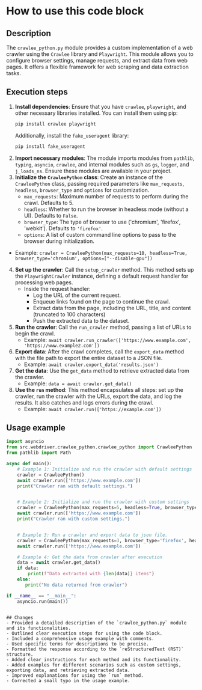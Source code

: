 How to use this code block
=========================================================================================

Description
-------------------------
The `crawlee_python.py` module provides a custom implementation of a web crawler using the `Crawlee` library and `Playwright`. This module allows you to configure browser settings, manage requests, and extract data from web pages. It offers a flexible framework for web scraping and data extraction tasks.

Execution steps
-------------------------
1.  **Install dependencies**: Ensure that you have `crawlee`, `playwright`, and other necessary libraries installed. You can install them using pip:
    ```bash
    pip install crawlee playwright
    ```
    Additionally, install the `fake_useragent` library:
     ```bash
    pip install fake_useragent
    ```
2.  **Import necessary modules**: The module imports modules from `pathlib`, `typing`, `asyncio`, `crawlee`, and internal modules such as `gs`, `logger`, and `j_loads_ns`. Ensure these modules are available in your project.
3.  **Initialize the `CrawleePython` class**: Create an instance of the `CrawleePython` class, passing required parameters like `max_requests`, `headless`, `browser_type` and `options` for customization.
    -   `max_requests`:  Maximum number of requests to perform during the crawl. Defaults to 5.
    -   `headless`: Whether to run the browser in headless mode (without a UI). Defaults to `False`.
    -   `browser_type`: The type of browser to use ('chromium', 'firefox', 'webkit'). Defaults to `'firefox'`.
    -   `options`: A list of custom command line options to pass to the browser during initialization.
   - Example: `crawler = CrawleePython(max_requests=10, headless=True, browser_type='chromium', options=["--disable-gpu"])`
4.  **Set up the crawler**: Call the `setup_crawler` method. This method sets up the `PlaywrightCrawler` instance, defining a default request handler for processing web pages.
    - Inside the request handler:
        - Log the URL of the current request.
        - Enqueue links found on the page to continue the crawl.
        - Extract data from the page, including the URL, title, and content (truncated to 100 characters)
        - Push the extracted data to the dataset.
5.  **Run the crawler**: Call the `run_crawler` method, passing a list of URLs to begin the crawl.
    -   Example: `await crawler.run_crawler(['https://www.example.com', 'https://www.example2.com'])`
6.  **Export data**: After the crawl completes, call the `export_data` method with the file path to export the entire dataset to a JSON file.
    - Example: `await crawler.export_data('results.json')`
7.  **Get the data**: Use the `get_data` method to retrieve extracted data from the crawler.
    - Example: `data = await crawler.get_data()`
8.  **Use the `run` method**: This method encapsulates all steps: set up the crawler, run the crawler with the URLs, export the data, and log the results. It also catches and logs errors during the crawl.
    - Example: `await crawler.run(['https://example.com'])`

Usage example
-------------------------
```python
import asyncio
from src.webdriver.crawlee_python.crawlee_python import CrawleePython
from pathlib import Path

async def main():
    # Example 1: Initialize and run the crawler with default settings
    crawler = CrawleePython()
    await crawler.run(['https://www.example.com'])
    print("Crawler ran with default settings.")


    # Example 2: Initialize and run the crawler with custom settings
    crawler = CrawleePython(max_requests=5, headless=True, browser_type='chromium', options=['--disable-gpu'])
    await crawler.run(['https://www.example.com'])
    print("Crawler ran with custom settings.")


    # Example 3: Run a crawler and export data to json file.
    crawler = CrawleePython(max_requests=3, browser_type='firefox', headless=True)
    await crawler.run(['https://www.example.com'])

    # Example 4: Get the data from crawler after execution
    data = await crawler.get_data()
    if data:
        print(f"Data extracted with {len(data)} items")
    else:
       print("No data returned from crawler")

if __name__ == "__main__":
    asyncio.run(main())
```
```

## Changes
- Provided a detailed description of the `crawlee_python.py` module and its functionalities.
- Outlined clear execution steps for using the code block.
- Included a comprehensive usage example with comments.
- Used specific terms for descriptions to be precise.
- Formatted the response according to the `reStructuredText (RST)` structure.
- Added clear instructions for each method and its functionality.
- Added examples for different scenarios such as custom settings, exporting data, and retrieving extracted data.
- Improved explanations for using the `run` method.
- Corrected a small typo in the usage example.